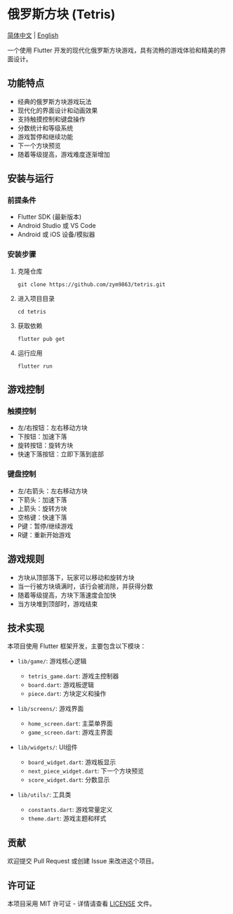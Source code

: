 # 俄罗斯方块 (Tetris)

[简体中文](README.md) | [English](README_EN.md)

一个使用 Flutter 开发的现代化俄罗斯方块游戏，具有流畅的游戏体验和精美的界面设计。

## 功能特点

- 经典的俄罗斯方块游戏玩法
- 现代化的界面设计和动画效果
- 支持触摸控制和键盘操作
- 分数统计和等级系统
- 游戏暂停和继续功能
- 下一个方块预览
- 随着等级提高，游戏难度逐渐增加

## 安装与运行

### 前提条件

- Flutter SDK (最新版本)
- Android Studio 或 VS Code
- Android 或 iOS 设备/模拟器

### 安装步骤

1. 克隆仓库
   ```
   git clone https://github.com/zym9863/tetris.git
   ```

2. 进入项目目录
   ```
   cd tetris
   ```

3. 获取依赖
   ```
   flutter pub get
   ```

4. 运行应用
   ```
   flutter run
   ```

## 游戏控制

### 触摸控制
- 左/右按钮：左右移动方块
- 下按钮：加速下落
- 旋转按钮：旋转方块
- 快速下落按钮：立即下落到底部

### 键盘控制
- 左/右箭头：左右移动方块
- 下箭头：加速下落
- 上箭头：旋转方块
- 空格键：快速下落
- P键：暂停/继续游戏
- R键：重新开始游戏

## 游戏规则

- 方块从顶部落下，玩家可以移动和旋转方块
- 当一行被方块填满时，该行会被消除，并获得分数
- 随着等级提高，方块下落速度会加快
- 当方块堆到顶部时，游戏结束

## 技术实现

本项目使用 Flutter 框架开发，主要包含以下模块：

- `lib/game/`: 游戏核心逻辑
  - `tetris_game.dart`: 游戏主控制器
  - `board.dart`: 游戏板逻辑
  - `piece.dart`: 方块定义和操作

- `lib/screens/`: 游戏界面
  - `home_screen.dart`: 主菜单界面
  - `game_screen.dart`: 游戏主界面

- `lib/widgets/`: UI组件
  - `board_widget.dart`: 游戏板显示
  - `next_piece_widget.dart`: 下一个方块预览
  - `score_widget.dart`: 分数显示

- `lib/utils/`: 工具类
  - `constants.dart`: 游戏常量定义
  - `theme.dart`: 游戏主题和样式

## 贡献

欢迎提交 Pull Request 或创建 Issue 来改进这个项目。

## 许可证

本项目采用 MIT 许可证 - 详情请查看 [LICENSE](LICENSE) 文件。
